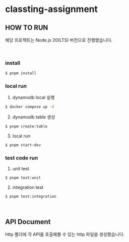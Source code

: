 # classting-assignment

## HOW TO RUN

해당 프로젝트는 Node.js 20(LTS) 버전으로 진행했습니다.

<br>

### install

```bash
$ pnpm install
```

### local run

1. dynamodb local 실행

```bash
$ docker compose up -d
```

2. dynamodb table 생성

```bash
$ pnpm create:table
```

3. local run

```bash
$ pnpm start:dev
```

### test code run

1. unit test

```bash
$ pnpm test:unit
```

2. integration test

```bash
$ pnpm test:integration
```

<br>

## API Document

http 폴더에 각 API를 호출해볼 수 있는 http 파일을 생성했습니다.
